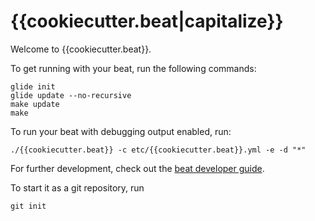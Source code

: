 # {{cookiecutter.beat|capitalize}}

Welcome to {{cookiecutter.beat}}.

To get running with your beat, run the following commands:

```
glide init
glide update --no-recursive
make update
make
```

To run your beat with debugging output enabled, run:

```
./{{cookiecutter.beat}} -c etc/{{cookiecutter.beat}}.yml -e -d "*"
```

For further development, check out the [beat developer guide](https://www.elastic.co/guide/en/beats/libbeat/current/new-beat.html).

To start it as a git repository, run

```
git init
```
